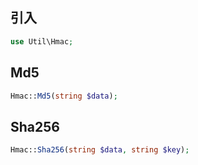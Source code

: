 ## 引入
```php
use Util\Hmac;
```

## Md5
```php
Hmac::Md5(string $data);
```

## Sha256
```php
Hmac::Sha256(string $data, string $key);
```
